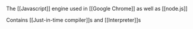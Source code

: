The [[Javascript]] engine used in [[Google Chrome]] as well as [[node.js]]

Contains [[Just-in-time compiler]]s and [[Interpreter]]s